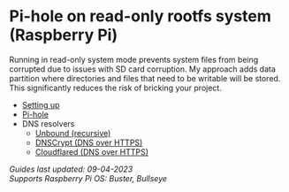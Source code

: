 # Pi-hole on read-only rootfs system (Raspberry Pi)

Running in read-only system mode prevents system files from being corrupted due to issues with SD card corruption.
My approach adds data partition where directories and files that need to be writable will be stored.
This significantly reduces the risk of bricking your project.

- [Setting up](/01%20Read-only%20system.md)
- [Pi-hole](/02%20Pi-hole.md)
- DNS resolvers
	- [Unbound (recursive)](/02-1%20Unbound.md)
	- [DNSCrypt (DNS over HTTPS)](/02-2%20DNSCrypt.md)
	- [Cloudflared (DNS over HTTPS)](/02-3%20Cloudflared.md)

_Guides last updated: 09-04-2023_  
_Supports Raspberry Pi OS: Buster, Bullseye_
